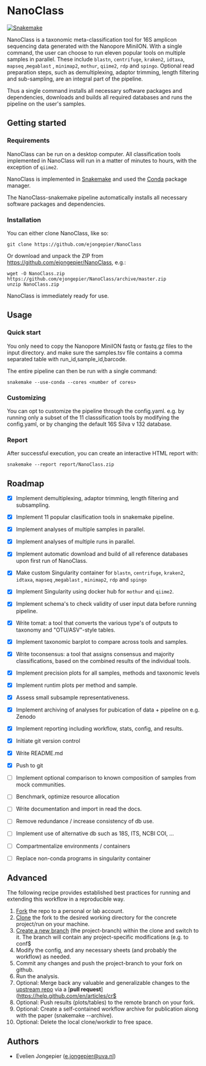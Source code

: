 # NanoClass

[![Snakemake](https://img.shields.io/badge/snakemake-≥5.7.4-brightgreen.svg)](https://snakemake.bitbucket.io)

NanoClass is a taxonomic meta-classification tool for 16S amplicon sequencing data generated with the Nanopore MiniION.
With a single command, the user can choose to run eleven popular tools on multiple samples in parallel.
These include `blastn`, `centrifuge`, `kraken2`, `idtaxa`, `mapseq` ,`megablast` , `minimap2`, `mothur`, `qiime2`, `rdp` and `spingo`.
Optional read preparation steps, such as demultiplexing, adaptor trimming, length filtering and sub-sampling, are an integral part of the pipeline.

Thus a single command installs all necessary software packages and dependencies, downloads and builds all required databases and runs the pipeline on the user's samples.

## Getting started

### Requirements

NanoClass can be run on a desktop computer. 
All classification tools implemented in NanoClass will run in a matter of minutes to hours, with the exception of `qiime2`.

NanoClass is implemented in [Snakemake](https://snakemake.readthedocs.io/en/stable/getting_started/installation.html) 
and used the [Conda](https://docs.conda.io/projects/conda/en/latest/user-guide/install/linux.html) package manager.

The NanoClass-snakemake pipeline automatically installs all necessary software packages and dependencies.

### Installation

You can either clone NanoClass, like so:

    git clone https://github.com/ejongepier/NanoClass

Or download and unpack the ZIP from https://github.com/ejongepier/NanoClass, e.g.:

    wget -O NanoClass.zip https://github.com/ejongepier/NanoClass/archive/master.zip
    unzip NanoClass.zip

NanoClass is immediately ready for use.

## Usage 

### Quick start

You only need to copy the Nanopore MiniION fastq or fastq.gz files to the input directory.
and make sure the samples.tsv file contains a comma separated table with run_id,sample_id,barcode.

The entire pipeline can then be run with a single command:

    snakemake --use-conda --cores <number of cores>

### Customizing

You can opt to customize the pipeline through the config.yaml.
e.g. by running only a subset of the 11 classsification tools by modifying the config.yaml,
or by changing the default 16S Silva v 132 database.  


### Report

After successful execution, you can create an interactive HTML report with:

    snakemake --report report/NanoClass.zip


## Roadmap

- [x] Implement demultiplexing, adaptor trimming, length filtering and subsampling.
- [x] Implement 11 popular clasification tools in snakemake pipeline.
- [x] Implement analyses of multiple samples in parallel.
- [x] Implement analyses of multiple runs in parallel.
- [x] Implement automatic download and build of all reference databases upon first run of NanoClass.
- [x] Make custom Singularity container for `blastn`, `centrifuge`, `kraken2`, `idtaxa`, `mapseq` ,`megablast` , `minimap2`, `rdp` and `spingo`
- [x] Implement Singularity using docker hub for `mothur` and `qiime2`.
- [x] Implement schema's to check validity of user input data before running pipeline.
- [x] Write tomat: a tool that converts the various type's of outputs to taxonomy and "OTU/ASV"-style tables.
- [x] Implement taxonomic barplot to compare across tools and samples.
- [x] Write toconsensus: a tool that assigns consensus and majority classifications, based on the combined results of the individual tools.
- [x] Implement precision plots for all samples, methods and taxonomic levels
- [x] Implement runtim plots per method and sample.
- [x] Assess small subsample representativeness.
- [x] Implement archiving of analyses for pubication of data + pipeline on e.g. Zenodo
- [x] Implement reporting including workflow, stats, config, and results.
- [x] Initiate git version control
- [x] Write README.md
- [x] Push to git
- [ ] Implement optional comparison to known composition of samples from mock communities.
- [ ] Benchmark, optimize resource allocation
- [ ] Write documentation and import in read the docs.
- [ ] Remove redundance / increase consistency of db use.
- [ ] Implement use of alternative db such as 18S, ITS, NCBI COI, ...
- [ ] Compartmentalize environments / containers
- [ ] Replace non-conda programs in singularity container


## Advanced

The following recipe provides established best practices for running and extending this workflow in a reproducible way.

1. [Fork](https://help.github.com/en/articles/fork-a-repo) the repo to a personal or lab account.
2. [Clone](https://help.github.com/en/articles/cloning-a-repository) the fork to the desired working directory for the concrete project/run on your machine.
3. [Create a new branch](https://git-scm.com/docs/gittutorial#_managing_branches) (the project-branch) within the clone and switch to it. The branch will contain any project-specific modifications (e.g. to conf$
4. Modify the config, and any necessary sheets (and probably the workflow) as needed.
5. Commit any changes and push the project-branch to your fork on github.
6. Run the analysis.
7. Optional: Merge back any valuable and generalizable changes to the [upstream repo](https://github.com/snakemake-workflows/qiime2-caulerpa-test) via a [**pull request**](https://help.github.com/en/articles/cr$
8. Optional: Push results (plots/tables) to the remote branch on your fork.
9. Optional: Create a self-contained workflow archive for publication along with the paper (snakemake --archive).
10. Optional: Delete the local clone/workdir to free space.


<!-- ## Testing

Tests cases are in the subfolder `.test`. They are automtically executed via continuous integration with Travis CI. -->

## Authors

* Evelien Jongepier (e.jongepier@uva.nl)


